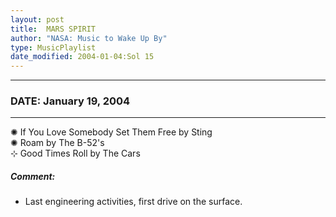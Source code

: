 ```yaml
---
layout: post
title:  MARS SPIRIT
author: "NASA: Music to Wake Up By"
type: MusicPlaylist
date_modified: 2004-01-04:Sol 15
---
```


----
### DATE: January 19, 2004
----
✺ If You Love Somebody Set Them Free by Sting  &nbsp;<br />✺ Roam by The B-52's  &nbsp;<br />⊹ Good Times Roll by The Cars

##### Comment:
* Last engineering activities, first drive on the surface.

